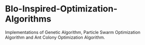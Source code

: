 # BIo-Inspired-Optimization-Algorithms
Implementations of Genetic Algorithm, Particle Swarm Optimization Algorithm and Ant Colony Optimization Algorithm.
